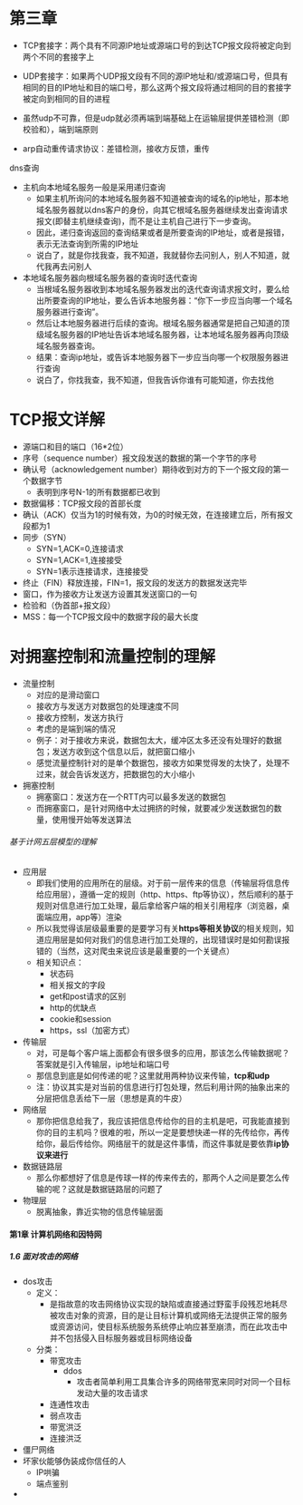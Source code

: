 # 第三章

- TCP套接字：两个具有不同源IP地址或源端口号的到达TCP报文段将被定向到两个不同的套接字上
- UDP套接字：如果两个UDP报文段有不同的源IP地址和/或源端口号，但具有相同的目的IP地址和目的端口号，那么这两个报文段将通过相同的目的套接字被定向到相同的目的进程

- 虽然udp不可靠，但是udp就必须再端到端基础上在运输层提供差错检测（即校验和），端到端原则
- arp自动重传请求协议：差错检测，接收方反馈，重传



dns查询

- 主机向本地域名服务一般是采用递归查询
  - 如果主机所询问的本地域名服务器不知道被查询的域名的ip地址，那本地域名服务器就以dns客户的身份，向其它根域名服务器继续发出查询请求报文(即替主机继续查询)，而不是让主机自己进行下一步查询。
  - 因此，递归查询返回的查询结果或者是所要查询的IP地址，或者是报错，表示无法查询到所需的IP地址
  - 说白了，就是你找我查，我不知道，我就替你去问别人，别人不知道，就代我再去问别人
- 本地域名服务器向根域名服务器的查询时迭代查询
  - 当根域名服务器收到本地域名服务器发出的迭代查询请求报文时，要么给出所要查询的IP地址，要么告诉本地服务器：“你下一步应当向哪一个域名服务器进行查询”。
  - 然后让本地服务器进行后续的查询。根域名服务器通常是把自己知道的顶级域名服务器的IP地址告诉本地域名服务器，让本地域名服务器再向顶级域名服务器查询。
  - 结果：查询ip地址，或告诉本地服务器下一步应当向哪一个权限服务器进行查询
  - 说白了，你找我查，我不知道，但我告诉你谁有可能知道，你去找他



# TCP报文详解

- 源端口和目的端口（16*2位）
- 序号（sequence number）报文段发送的数据的第一个字节的序号
- 确认号（acknowledgement number）期待收到对方的下一个报文段的第一个数据字节
  - 表明到序号N-1的所有数据都已收到
- 数据偏移：TCP报文段的首部长度
- 确认（ACK）仅当为1的时候有效，为0的时候无效，在连接建立后，所有报文段都为1
- 同步（SYN）
  - SYN=1,ACK=0,连接请求
  - SYN=1,ACK=1,连接接受
  - SYN=1表示连接请求，连接接受
- 终止（FIN）释放连接，FIN=1，报文段的发送方的数据发送完毕
- 窗口，作为接收方让发送方设置其发送窗口的一句
- 检验和（伪首部+报文段）
- MSS：每一个TCP报文段中的数据字段的最大长度



# 对拥塞控制和流量控制的理解

- 流量控制
  - 对应的是滑动窗口
  - 接收方与发送方对数据包的处理速度不同
  - 接收方控制，发送方执行
  - 考虑的是端到端的情况
  - 例子：对于接收方来说，数据包太大，缓冲区太多还没有处理好的数据包；发送方收到这个信息以后，就把窗口缩小
  - 感觉流量控制针对的是单个数据包，接收方如果觉得发的太快了，处理不过来，就会告诉发送方，把数据包的大小缩小
- 拥塞控制
  - 拥塞窗口：发送方在一个RTT内可以最多发送的数据包
  - 而拥塞窗口，是针对网络中太过拥挤的时候，就要减少发送数据包的数量，使用慢开始等发送算法







###### 基于计网五层模型的理解

- 应用层
  - 即我们使用的应用所在的层级。对于前一层传来的信息（传输层将信息传给应用层），遵循一定的规则（http、https、ftp等协议），然后顺利的基于规则对信息进行加工处理，最后拿给客户端的相关引用程序（浏览器，桌面端应用，app等）渲染
  - 所以我觉得该层级最重要的是要学习有关**https等相关协议**的相关规则，知道应用层是如何对我们的信息进行加工处理的，出现错误时是如何勘误报错的（当然，这对爬虫来说应该是最重要的一个关键点）
  - 相关知识点：
    - 状态码
    - 相关报文的字段
    - get和post请求的区别
    - http的优缺点
    - cookie和session
    - https，ssl（加密方式）
- 传输层
  - 对，可是每个客户端上面都会有很多很多的应用，那该怎么传输数据呢？答案就是引入传输层，ip地址和端口号
  - 那信息到底是如何传递的呢？这里就用两种协议来传输，**tcp和udp**
  - 注：协议其实是对当前的信息进行打包处理，然后利用计网的抽象出来的分层把信息丢给下一层（思想是真的牛皮）
- 网络层
  - 那你把信息给我了，我应该把信息传给你的目的主机是吧，可我能直接到你的目的主机吗？很难的啦，所以一定是要想快递一样的先传给你，再传给你，最后传给你。网络层干的就是这件事情，而这件事就是要依靠**ip协议来进行**
- 数据链路层
  - 那么你都想好了信息是传球一样的传来传去的，那两个人之间是要怎么传输的呢？这就是数据链路层的问题了
- 物理层
  - 脱离抽象，靠近实物的信息传输层面



#### 第1章 计算机网络和因特网

##### 1.6 面对攻击的网络

- dos攻击
  - 定义：
    - 是指故意的攻击网络协议实现的缺陷或直接通过野蛮手段残忍地耗尽被攻击对象的资源，目的是让目标计算机或网络无法提供正常的服务或资源访问，使目标系统服务系统停止响应甚至崩溃，而在此攻击中并不包括侵入目标服务器或目标网络设备
  - 分类：
    - 带宽攻击
      - ddos
        - 攻击者简单利用工具集合许多的网络带宽来同时对同一个目标发动大量的攻击请求
    - 连通性攻击
    - 弱点攻击
    - 带宽洪泛
    - 连接洪泛
- 僵尸网络
- 坏家伙能够伪装成你信任的人
  - IP哄骗
  - 端点鉴别
- 

